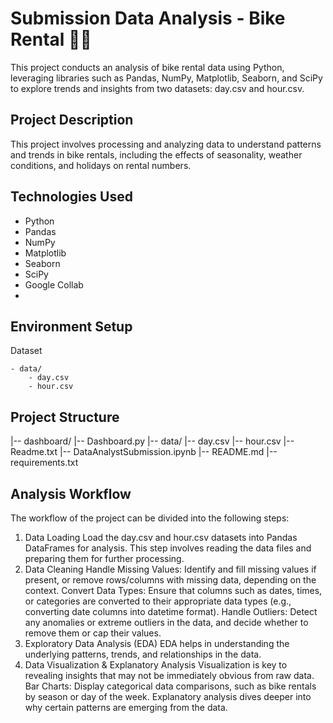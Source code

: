 # Submission Data Analysis - Bike Rental 🚴‍♂️
This project conducts an analysis of bike rental data using Python, leveraging libraries such as Pandas, NumPy, Matplotlib, Seaborn, and SciPy to explore trends and insights from two datasets: day.csv and hour.csv.

## Project Description
This project involves processing and analyzing data to understand patterns and trends in bike rentals, including the effects of seasonality, weather conditions, and holidays on rental numbers.

## Technologies Used
- Python
- Pandas
- NumPy
- Matplotlib
- Seaborn
- SciPy
- Google Collab
- 
## Environment Setup
Dataset
```
- data/
    - day.csv
    - hour.csv
```

## Project Structure
|-- dashboard/
    |-- Dashboard.py
|-- data/
    |-- day.csv
    |-- hour.csv
    |-- Readme.txt
|-- DataAnalystSubmission.ipynb
|-- README.md
|-- requirements.txt

## Analysis Workflow
The workflow of the project can be divided into the following steps:
1. Data Loading
Load the day.csv and hour.csv datasets into Pandas DataFrames for analysis. This step involves reading the data files and preparing them for further processing.
2. Data Cleaning
Handle Missing Values: Identify and fill missing values if present, or remove rows/columns with missing data, depending on the context.
Convert Data Types: Ensure that columns such as dates, times, or categories are converted to their appropriate data types (e.g., converting date columns into datetime format).
Handle Outliers: Detect any anomalies or extreme outliers in the data, and decide whether to remove them or cap their values.
3. Exploratory Data Analysis (EDA)
EDA helps in understanding the underlying patterns, trends, and relationships in the data.
4. Data Visualization & Explanatory Analysis
Visualization is key to revealing insights that may not be immediately obvious from raw data.
Bar Charts: Display categorical data comparisons, such as bike rentals by season or day of the week.
Explanatory analysis dives deeper into why certain patterns are emerging from the data.

